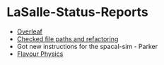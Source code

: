 # LaSalle-Status-Reports

* [Overleaf](https://www.overleaf.com/project/670fc88389caa7db2f24b)
* [Checked file paths and refactoring](https://gitlab.cern.ch/lasalle/rad-lb02lbgammabr-obs/lb02lbgammabr)
* Got new instructions for the spacal-sim - Parker
* [Flavour Physics](https://github.com/uzzielperez/Flavour-Physics)
